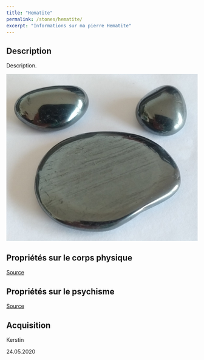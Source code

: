 ```yaml
---
title: "Hematite"
permalink: /stones/hematite/
excerpt: "Informations sur ma pierre Hematite"
---
```


## Description
Description.

![Hematite](/images/stones/Hematite_Kerstin_20200524.jpg "Hematite")

## Propriétés sur le corps physique


[Source](https://)


## Propriétés sur le psychisme


[Source](https://)

## Acquisition
Kerstin

24.05.2020
